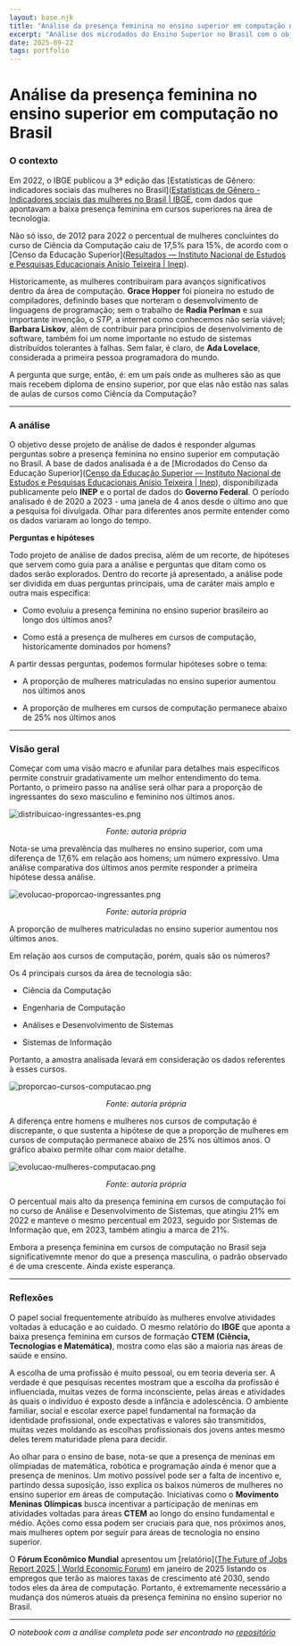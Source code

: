 ```yaml
---
layout: base.njk
title: "Análise da presença feminina no ensino superior em computação no Brasil"
excerpt: "Análise dos microdados do Ensino Superior no Brasil com o objetivo de entender a presença feminna na graduação, sobretudo nas áreas de computação."
date: 2025-09-22
tags: portfolio
---
```


# Análise da presença feminina no ensino superior em computação no Brasil

### O contexto

Em 2022, o IBGE publicou a 3ª edição das [Estatísticas de Gênero: indicadores sociais das mulheres no Brasil]([Estatísticas de Gênero - Indicadores sociais das mulheres no Brasil | IBGE](https://www.ibge.gov.br/estatisticas/multidominio/genero/20163-estatisticas-de-genero-indicadores-sociais-das-mulheres-no-brasil.html), com dados que apontavam a baixa presença feminina em cursos superiores na área de tecnologia. 

Não só isso, de 2012 para 2022 o percentual de mulheres concluintes do curso de Ciência da Computação caiu de 17,5% para 15%, de acordo com o [Censo da Educação Superior]([Resultados — Instituto Nacional de Estudos e Pesquisas Educacionais Anísio Teixeira | Inep](https://www.gov.br/inep/pt-br/areas-de-atuacao/pesquisas-estatisticas-e-indicadores/censo-da-educacao-superior/resultados)).

Historicamente, as mulheres contribuíram para avanços significativos dentro da área de computação. **Grace Hopper** foi pioneira no estudo de compiladores, definindo bases que norteram o desenvolvimento de linguagens de programação; sem o trabalho de **Radia Perlman** e sua importante invenção, o *STP*, a internet como conhecemos não seria viável; **Barbara Liskov**, além de contribuir para princípios de desenvolvimento de software, também foi um nome importante no estudo de sistemas distribuídos tolerantes à falhas. Sem falar, é claro, de **Ada Lovelace**, considerada a primeira pessoa programadora do mundo.

A pergunta que surge, então, é: em um país onde as mulheres são as que mais recebem diploma de ensino superior, por que elas não estão nas salas de aulas de cursos como Ciência da Computação?

---

### A análise

O objetivo desse projeto de análise de dados é responder algumas perguntas sobre a presença feminina no ensino superior em computação no Brasil. A base de dados analisada  é a de [Microdados do Censo da Educação Superior]([Censo da Educação Superior — Instituto Nacional de Estudos e Pesquisas Educacionais Anísio Teixeira | Inep](https://www.gov.br/inep/pt-br/acesso-a-informacao/dados-abertos/microdados/censo-da-educacao-superior)), disponibilizada publicamente pelo **INEP** e o portal de dados do **Governo Federal**. O período analisado é de 2020 a 2023 - uma janela de 4 anos desde o último ano que a pesquisa foi divulgada. Olhar para diferentes anos permite entender como os dados variaram ao longo do tempo.

**Perguntas e hipóteses**

Todo projeto de análise de dados precisa, além de um recorte, de hipóteses que servem como guia para a análise e perguntas que ditam como os dados serão explorados. Dentro do recorte já apresentado, a análise pode ser dividida em duas perguntas principais, uma de caráter mais amplo e outra mais específica:

- Como evoluiu a presença feminina no ensino superior brasileiro ao longo dos últimos anos?

- Como está a presença de mulheres em cursos de computação, historicamente dominados por homens?

A partir dessas perguntas, podemos formular hipóteses sobre o tema:

- A proporção de mulheres matriculadas no ensino superior aumentou nos últimos anos

- A proporção de mulheres em cursos de computação permanece abaixo de 25% nos últimos anos

---

### Visão geral

Começar com uma visão macro e afunilar para detalhes mais específicos permite construir gradativamente um melhor entendimento do tema. Portanto, o primeiro passo na análise será olhar para a proporção de ingressantes do sexo masculino e feminino nos últimos anos.

<img src="imgs/distribuicao-ingressantes-es.png" title="" alt="distribuicao-ingressantes-es.png" data-align="center">

                                            *Fonte: autoria própria*

Nota-se uma prevalência das mulheres no ensino superior, com uma diferença de 17,6% em relação aos homens; um número expressivo. Uma análise comparativa dos últimos anos permite responder a primeira hipótese dessa análise.

<img src="imgs/evolucao-proporcao-ingressantes.png" title="" alt="evolucao-proporcao-ingressantes.png" data-align="center">

                                            *Fonte: autoria própria*

A proporção de mulheres matriculadas no ensino superior aumentou nos últimos anos. 

Em relação aos cursos de computação, porém, quais são os números?

Os 4 principais cursos da área de tecnologia são:

- Ciência da Computação

- Engenharia de Computação

- Análises e Desenvolvimento de Sistemas

- Sistemas de Informação

Portanto, a amostra analisada levará em consideração os dados referentes à esses cursos.

<img src="imgs/proporcao-cursos-computacao.png" title="" alt="proporcao-cursos-computacao.png" data-align="center">

                                            *Fonte: autoria própria*

A diferença entre homens e mulheres nos cursos de computação é discrepante, o que sustenta a hipótese de que a proporção de mulheres em cursos de computação permanece abaixo de 25% nos últimos anos. O gráfico abaixo permite olhar com maior detalhe.

<img src="imgs/evolucao-mulheres-computacao.png" title="" alt="evolucao-mulheres-computacao.png" data-align="center">

                                            *Fonte: autoria própria*

O percentual mais alto da presença feminina em cursos de computação foi no curso de Análise e Desenvolvimento de Sistemas, que atingiu 21% em 2022 e manteve o mesmo percentual em 2023, seguido por Sistemas de Informação que, em 2023, também atingiu a marca de 21%.

Embora a presença feminina em cursos de computação no Brasil seja significativemnte menor do que a presença masculina, o padrão observado é de uma crescente. Ainda existe esperança.

---

### Reflexões

O papel social frequentemente atribuído às mulheres envolve atividades voltadas à educação e ao cuidado. O mesmo relatório do **IBGE** que aponta a baixa presença feminina em cursos de formação **CTEM (Ciência, Tecnologias e Matemática)**, mostra como elas são a maioria nas áreas de saúde e ensino. 

A escolha de uma profissão é muito pessoal, ou em teoria deveria ser. A verdade é que pesquisas recentes mostram que a escolha da profissão é influenciada, muitas vezes de forma inconsciente, pelas áreas e atividades às quais o indivíduo é exposto desde a infância e adolescência. O ambiente familiar, social e escolar exerce papel fundamental na formação da identidade profissional, onde expectativas e valores são transmitidos, muitas vezes moldando as escolhas profissionais dos jovens antes mesmo deles terem maturidade plena para decidir.

Ao olhar para o ensino de base, nota-se que a presença de meninas em olímpiadas de matemática, robótica e programação ainda é menor que a presença de meninos. Um motivo possível pode ser a falta de incentivo e, partindo dessa suposição, isso explica os baixos números de mulheres no ensino superior em áreas de computação. Iniciativas como o **Movimento Meninas Olímpicas** busca incentivar a participação de meninas em atividades voltadas para áreas **CTEM** ao longo do ensino fundamental e médio. Ações como essa podem ser cruciais para que, nos próximos anos, mais mulheres optem por seguir para áreas de tecnologia no ensino superior.

O **Fórum Econômico Mundial** apresentou um [relatório]([The Future of Jobs Report 2025 | World Economic Forum](https://www.weforum.org/publications/the-future-of-jobs-report-2025/)) em janeiro de 2025 listando os empregos que terão as maiores taxas de crescimento até 2030, sendo todos eles da área de computação. Portanto, é extremamente necessário a mudança dos números atuais da presença feminina no ensino superior no Brasil.

---

*O notebook com a análise completa pode ser encontrado no [repositório](https://github.com/ScotuzziJr/analise-microdados-es-brasil)*

